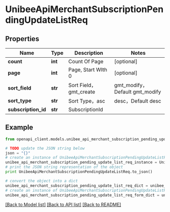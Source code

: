 # UnibeeApiMerchantSubscriptionPendingUpdateListReq


## Properties

Name | Type | Description | Notes
------------ | ------------- | ------------- | -------------
**count** | **int** | Count Of Page | [optional] 
**page** | **int** | Page, Start WIth 0 | [optional] 
**sort_field** | **str** | Sort Field，gmt_create|gmt_modify，Default gmt_modify | [optional] 
**sort_type** | **str** | Sort Type，asc|desc，Default desc | [optional] 
**subscription_id** | **str** | SubscriptionId | 

## Example

```python
from openapi_client.models.unibee_api_merchant_subscription_pending_update_list_req import UnibeeApiMerchantSubscriptionPendingUpdateListReq

# TODO update the JSON string below
json = "{}"
# create an instance of UnibeeApiMerchantSubscriptionPendingUpdateListReq from a JSON string
unibee_api_merchant_subscription_pending_update_list_req_instance = UnibeeApiMerchantSubscriptionPendingUpdateListReq.from_json(json)
# print the JSON string representation of the object
print UnibeeApiMerchantSubscriptionPendingUpdateListReq.to_json()

# convert the object into a dict
unibee_api_merchant_subscription_pending_update_list_req_dict = unibee_api_merchant_subscription_pending_update_list_req_instance.to_dict()
# create an instance of UnibeeApiMerchantSubscriptionPendingUpdateListReq from a dict
unibee_api_merchant_subscription_pending_update_list_req_form_dict = unibee_api_merchant_subscription_pending_update_list_req.from_dict(unibee_api_merchant_subscription_pending_update_list_req_dict)
```
[[Back to Model list]](../README.md#documentation-for-models) [[Back to API list]](../README.md#documentation-for-api-endpoints) [[Back to README]](../README.md)


